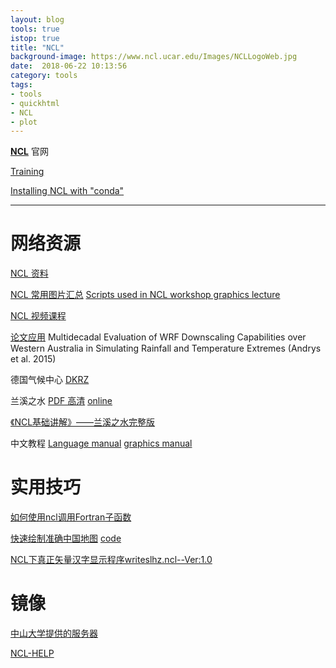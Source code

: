 ```yaml
---
layout: blog
tools: true
istop: true
title: "NCL"
background-image: https://www.ncl.ucar.edu/Images/NCLLogoWeb.jpg
date:  2018-06-22 10:13:56
category: tools
tags:
- tools
- quickhtml
- NCL
- plot
---
```



**[NCL](https://www.ncl.ucar.edu)** 官网

[Training](http://www.ncl.ucar.edu/Training/)

[Installing NCL with "conda"](http://www.ncl.ucar.edu/Download/conda.shtml)

----

# 网络资源

<a href="http://bbs.06climate.com/forum.php?mod=viewthread&tid=19795&ctid=5" title="资料不能再齐全了，NCL初学者的福音啊">NCL 资料</a>

<a href="http://bbs.06climate.com/forum.php?mod=viewthread&tid=30023&ctid=5" title="NCL常用图汇总，没有画不出来的图">NCL 常用图片汇总</a>  [Scripts used in NCL workshop graphics lecture](http://www.ncl.ucar.edu/Training/Workshops/Scripts/)

<a href="http://bbs.06climate.com/forum.php?mod=viewthread&tid=61080&extra=page%3D1" title="【视频教程】NCL-视频课程">NCL 视频课程</a> 

<a href="http://murdoch-atmos.wikidot.com/papers" title="Climate Dynamics上2015年某篇文章的全部NCL脚本">论文应用</a>
Multidecadal Evaluation of WRF Downscaling Capabilities over Western Australia in Simulating Rainfall and Temperature Extremes (Andrys et al. 2015)

德国气候中心 <a href="https://www.dkrz.de/up/services/analysis/vis/sw/ncl/ncl-examples" title="dkrz">DKRZ</a>  

兰溪之水 <a href="http://bbs.06climate.com/forum.php?mod=viewthread&page=1&tid=47957" title="pdf">PDF 高清</a> [online](https://github.com/xigrug/xigrug.github.io/blob/master/book/NCL基础讲解（兰溪之水）-PDF高清大图版.pdf) 

[《NCL基础讲解》——兰溪之水完整版](http://bbs.06climate.com/forum.php?mod=viewthread&tid=41362&ctid=1)

中文教程 <a href="https://github.com/xigrug/xigrug.github.io/tree/master/book/NCL_language_manual.pdf" title="language manual">Language manual</a>   <a href="https://github.com/xigrug/xigrug.github.io/tree/master/book/NCL_graphics_manual.pdf" title="graphics manual">graphics manual</a>


# 实用技巧

[如何使用ncl调用Fortran子函数](http://bbs.06climate.com/forum.php?mod=viewthread&tid=25184&ctid=13)

[快速绘制准确中国地图](http://bbs.06climate.com/forum.php?mod=viewthread&tid=45252&extra=&page=1) [code](https://coding.net/u/huangynj/p/NCL-Chinamap/git) 

[NCL下真正矢量汉字显示程序writeslhz.ncl--Ver:1.0](http://bbs.06climate.com/forum.php?mod=viewthread&tid=59212&extra=page%3D1)

# 镜像

[中山大学提供的服务器](http://met.sysu.edu.cn/GloCli/Team/ncl-mirror)

[NCL-HELP](https://github.com/tfoterye/NCL_help)

